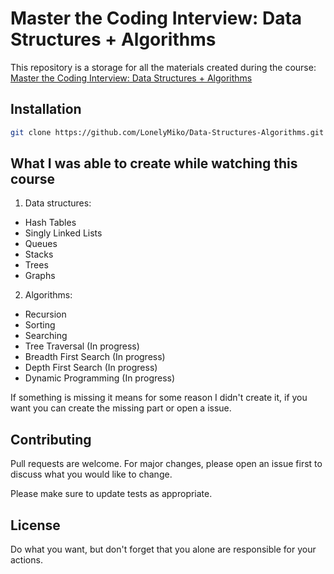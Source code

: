 # Master the Coding Interview: Data Structures + Algorithms

This repository is a storage for all the materials created during the course: [Master the Coding Interview: Data Structures + Algorithms](https://www.udemy.com/course/master-the-coding-interview-data-structures-algorithms)

## Installation
```bash
git clone https://github.com/LonelyMiko/Data-Structures-Algorithms.git
```
## What I was able to create while watching this course 
1. Data structures:
* Hash Tables
* Singly Linked Lists
* Queues
* Stacks
* Trees
* Graphs

2. Algorithms:
* Recursion
* Sorting
* Searching
* Tree Traversal (In progress)
* Breadth First Search (In progress)
* Depth First Search (In progress)
* Dynamic Programming (In progress)

If something is missing it means for some reason I didn't create it, if you want you can create the missing part or open a issue.
## Contributing
Pull requests are welcome. For major changes, please open an issue first to discuss what you would like to change.

Please make sure to update tests as appropriate.

## License
Do what you want, but don't forget that you alone are responsible for your actions.
